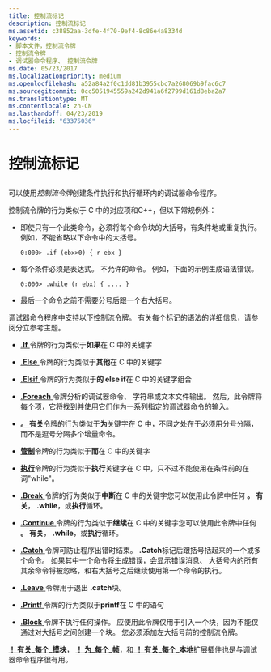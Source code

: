 ```yaml
---
title: 控制流标记
description: 控制流标记
ms.assetid: c38852aa-3dfe-4f70-9ef4-8c86e4a8334d
keywords:
- 脚本文件，控制流令牌
- 控制流令牌
- 调试器命令程序、 控制流令牌
ms.date: 05/23/2017
ms.localizationpriority: medium
ms.openlocfilehash: a52a84a2f0c1dd81b3955cbc7a268069b9fac6c7
ms.sourcegitcommit: 0cc5051945559a242d941a6f2799d161d8eba2a7
ms.translationtype: MT
ms.contentlocale: zh-CN
ms.lasthandoff: 04/23/2019
ms.locfileid: "63375036"
---
```

# <a name="control-flow-tokens"></a>控制流标记


## <span id="ddk_control_flow_tokens_dbg"></span><span id="DDK_CONTROL_FLOW_TOKENS_DBG"></span>


可以使用*控制流令牌*创建条件执行和执行循环内的调试器命令程序。

控制流令牌的行为类似于 C 中的对应项和C++，但以下常规例外：

-   即使只有一个此类命令，必须将每个命令块的大括号，有条件地或重复执行。 例如，不能省略以下命令中的大括号。

    ```dbgcmd
    0:000> .if (ebx>0) { r ebx }
    ```

-   每个条件必须是表达式。 不允许的命令。 例如，下面的示例生成语法错误。

    ```dbgcmd
    0:000> .while (r ebx) { .... }
    ```

-   最后一个命令之前不需要分号后跟一个右大括号。

调试器命令程序中支持以下控制流令牌。 有关每个标记的语法的详细信息，请参阅分立参考主题。

-   [ **.If** ](-if.md)令牌的行为类似于**如果**在 C 中的关键字

-   [ **.Else** ](-else.md)令牌的行为类似于**其他**在 C 中的关键字

-   [ **.Elsif** ](-elsif.md)令牌的行为类似于**的 else if**在 C 中的关键字组合

-   [ **.Foreach** ](-foreach.md)令牌分析的调试器命令、 字符串或文本文件输出。 然后，此令牌将每个项，它将找到并使用它们作为一系列指定的调试器命令的输入。

-   [ **。 有关**](-for.md)令牌的行为类似于**为**关键字在 C 中，不同之处在于必须用分号分隔，而不是逗号分隔多个增量命令。

-   [**管制**](-while.md)令牌的行为类似于**而**在 C 中的关键字

-   [**执行**](-do.md)令牌的行为类似于**执行**关键字在 C 中，只不过不能使用在条件前的在词"while"。

-   [ **.Break** ](https://msdn.microsoft.com/library/windows/hardware/ff556242)令牌的行为类似于**中断**在 C 中的关键字您可以使用此令牌中任何 **。 有关**， **.while**，或**执行**循环。

-   [ **.Continue** ](-continue.md)令牌的行为类似于**继续**在 C 中的关键字您可以使用此令牌中任何 **。 有关**， **.while**，或**执行**循环。

-   [ **.Catch** ](-catch.md)令牌可防止程序出错时结束。 **.Catch**标记后跟括号括起来的一个或多个命令。 如果其中一个命令将生成错误，会显示错误消息、 大括号内的所有其余命令将被忽略，和右大括号之后继续使用第一个命令的执行。

-   [ **.Leave** ](-leave.md)令牌用于退出 **.catch**块。

-   [ **.Printf** ](-printf.md)令牌的行为类似于**printf**在 C 中的语句

-   [ **.Block** ](-block.md)令牌不执行任何操作。 应使用此令牌仅用于引入一个块，因为不能仅通过对大括号之间创建一个块。 您必须添加左大括号前的控制流令牌。

[ **！ 有关\_每个\_模块**](-for-each-module.md)， [ **！ 为\_每个\_帧**](-for-each-frame.md)，和[ **！ 有关\_每个\_本地**](-for-each-local.md)扩展插件也是与调试器命令程序很有用。

 

 





